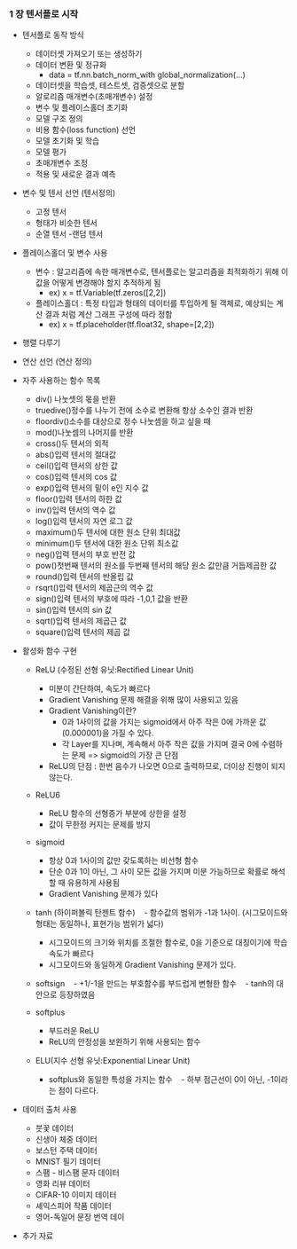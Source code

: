 ### 1 장 텐서플로 시작

- 텐서플로 동작 방식
  - 데이터셋 가져오기 또는 생성하기
  - 데이터 변환 및 정규화
    - data = tf.nn.batch_norm_with global_normalization(...)
  - 데이터셋을 학습셋, 테스트셋, 검증셋으로 분할
  - 알로리즘 매개변수(초매개변수) 설정
  - 변수 및 플레이스홀더 초기화
  - 모델 구조 정의
  - 비용 함수(loss function) 선언
  - 모델 초기화 및 학습
  - 모델 평가
  - 초매개변수 조정
  - 적용 및 새로운 결과 예측
- 변수 및 텐서 선언 (텐서정의)
  - 고정 텐서
  - 형태가 비슷한 텐서
  - 순열 텐서
  -랜덤 텐서
- 플레이스홀더 및 변수 사용
  - 변수 : 알고리즘에 속한 매개변수로, 텐서플로는 알고리즘을 최적화하기 위해 이 값을 어떻게 변경해야 할지 추적하게 됨
    - ex) x = tf.Variable(tf.zeros([2,2])
  - 플레이스홀더 : 특정 타입과 형태의 데이터를 투입하게 될 객체로, 예상되는 계산 결과 처럼 계산 그래프 구성에 따라 정함
    - ex) x = tf.placeholder(tf.float32, shape=[2,2])
- 행렬 다루기
- 연산 선언 (연산 정의)
- 자주 사용하는 함수 목록
  - div() 나눗셋의 몫을 반환 
  - truedive()정수를 나누기 전에 소수로 변환해 항상 소수인 결과 반환
  - floordiv()소수를 대상으로 정수 나눗셈을 하고 싶을 때
  - mod()나눗셈의 나머지를 반환
  - cross()두 텐서의 외적
  - abs()입력 텐서의 절대값
  - ceil()입력 텐서의 상한 값 
  - cos()입력 텐서의 cos 값 
  - exp()입력 텐서의 밑이 e인 지수 값 
  - floor()입력 텐서의 하한 값 
  - inv()입력 텐서의 역수 값 
  - log()입력 텐서의 자연 로그 값 
  - maximum()두 텐서에 대한 원소 단위 최대값 
  - minimum()두 텐서에 대한 원소 단위 최소값 
  - neg()입력 텐서의 부호 반전 값 
  - pow()첫번째 텐서의 원소를 두번째 텐서의 해당 원소 값만큼 거듭제곱한 값 
  - round()입력 텐서의 반올립 값 
  - rsqrt()입력 텐서의 제곱근의 역수 값 
  - sign()입력 텐서의 부호에 따라 -1,0,1 값을 반환
  - sin()입력 텐서의 sin 값 
  - sqrt()입력 텐서의 제곱근 값 
  - square()입력 텐서의 제곱 값 

- 활성화 함수 구현
  - ReLU (수정된 선형 유닛:Rectified Linear Unit) 
    - 미분이 간단하여, 속도가 빠르다
    - Gradient Vanishing 문제 해결을 위해 많이 사용되고 있음
    - Gradient Vanishing이란?
      - 0과 1사이의 값을 가지는 sigmoid에서 아주 작은 0에 가까운 값 (0.000001)을 가질 수 있다.
      - 각 Layer를 지나며, 계속해서 아주 작은 값을 가지며 결국 0에 수렴하는 문제 => sigmoid의 가장 큰 단점
    - ReLU의 단점 : 한번 음수가 나오면 0으로 출력하므로, 더이상 진행이 되지 않는다.  

  - ReLU6
    - ReLU 함수의 선형증가 부분에 상한을 설정
    - 값이 무한정 커지는 문제를 방지

  - sigmoid
    - 항상 0과 1사이의 값만 갖도록하는 비선형 함수
    - 단순 0과 1이 아닌, 그 사이 모든 값을 가지며 미분 가능하므로 확률로 해석할 때 유용하게 사용됨
    - Gradient Vanishing 문제가 있다   
    
  - tanh (하이퍼볼릭 탄젠트 함수)
    - 함수값의 범위가 -1과 1사이. (시그모이드와 형태는 동일하나, 표현가능 범위가 넓다)
    - 시그모이드의 크기와 위치를 조절한 함수로, 0을 기준으로 대칭이기에 학습 속도가 빠르다 
    - 시그모이드와 동일하게 Gradient Vanishing 문제가 있다.
    
  - softsign
    - +1/-1을 만드는 부호함수를 부드럽게 변형한 함수
    - tanh의 대안으로 등장하였음
  
  - softplus
    - 부드러운 ReLU
    - ReLU의 안정성을 보완하기 위해 사용되는 함수
   
  - ELU(지수 선형 유닛:Exponential Linear Unit) 
    - softplus와 동일한 특성을 가지는 함수
    - 하부 점근선이 0이 아닌, -1이라는 점이 다르다.
    
    
- 데이터 출처 사용
  - 붓꽃 데이터
  - 신생아 체중 데이터
  - 보스턴 주택 데이터
  - MNIST 필기 데이터
  - 스팸 - 비스팸 문자 데이터
  - 영화 리뷰 데이터
  - CIFAR-10 이미지 데이터
  - 셰익스피어 작품 데이터
  - 영어-독일어 문장 번역 데이
- 추가 자료
